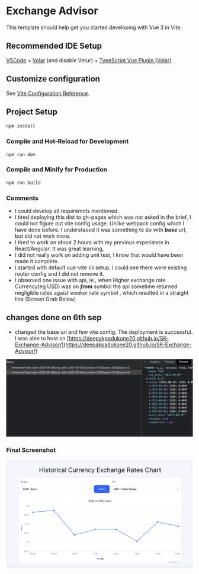# Exchange Advisor

This template should help get you started developing with Vue 3 in Vite.

## Recommended IDE Setup

[VSCode](https://code.visualstudio.com/) + [Volar](https://marketplace.visualstudio.com/items?itemName=Vue.volar) (and disable Vetur) + [TypeScript Vue Plugin (Volar)](https://marketplace.visualstudio.com/items?itemName=Vue.vscode-typescript-vue-plugin).

## Customize configuration

See [Vite Configuration Reference](https://vitejs.dev/config/).

## Project Setup

```sh
npm install
```

### Compile and Hot-Reload for Development

```sh
npm run dev
```

### Compile and Minify for Production

```sh
npm run build
```
### Comments

- I could develop all requiremnts mentioned. 
- I tired deploying this dist to gh-pages which was not asked in the brief, I could not figure out vite config usage. Unlike webpack config which I have done before. I understaood it was something to do with ***base*** url, but did not work more.
- I tired to work on about 2 hours with my previous experiance in React/Angular. It was great learning,
- I did not really work on adding unit test, I know that would have been made it complete.
- I started with default vue-vite cli setup. I could see there were existing router config and I did not remove it. 
- I observed one issue with api, ie., when Higher exchange rate Currency(eg USD) was on ***from*** symbol the api sometime returned negligible rates agaist weeker rate symbol , which resulted in a straight line (Screen Grab Below)

## changes done on 6th sep

- changed the base url and few vite config. The deployment is successful. I was able to host on [https://deepakpadukone20.github.io/SK-Exchange-Advisor/](https://deepakpadukone20.github.io/SK-Exchange-Advisor/)

![](https://github.com/deepakpadukone20/SK-Exchange-Advisor/raw/main/Screenshot%202022-09-05%20at%2022.50.29.png)


### Final Screenshot

![](https://github.com/deepakpadukone20/SK-Exchange-Advisor/raw/main/Screenshot%202022-09-06%20at%2008.53.50.png)
